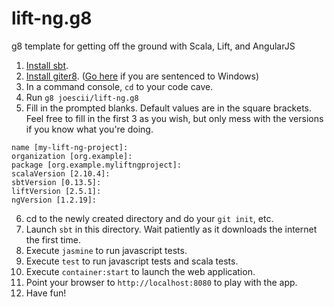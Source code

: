 lift-ng.g8
==========

g8 template for getting off the ground with Scala, Lift, and AngularJS

1. [Install sbt](http://www.scala-sbt.org/release/tutorial/Setup.html).
2. [Install giter8](https://github.com/n8han/giter8#installation).  ([Go here](https://github.com/n8han/conscript#linux-mac-windows) if you are sentenced to Windows)
3. In a command console, `cd` to your code cave.
4. Run `g8 joescii/lift-ng.g8`
5. Fill in the prompted blanks. Default values are in the square brackets. Feel free to fill in the first 3 as you wish, but only mess with the versions if you know what you're doing.
  ```
  name [my-lift-ng-project]:
  organization [org.example]:
  package [org.example.myliftngproject]:
  scalaVersion [2.10.4]:
  sbtVersion [0.13.5]:
  liftVersion [2.5.1]:
  ngVersion [1.2.19]:
  ```
6. cd to the newly created directory and do your `git init`, etc.
7. Launch `sbt` in this directory.  Wait patiently as it downloads the internet the first time.
8. Execute `jasmine` to run javascript tests.
9. Execute `test` to run javascript tests and scala tests.
10. Execute `container:start` to launch the web application.
11. Point your browser to `http://localhost:8080` to play with the app.
12. Have fun!
